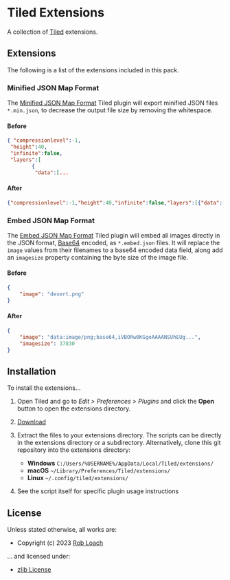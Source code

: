 # Tiled Extensions

A collection of [Tiled](https://www.mapeditor.org/) extensions.

## Extensions

The following is a list of the extensions included in this pack.

### Minified JSON Map Format

The [Minified JSON Map Format](MinifiedJSONMapFormat.js) Tiled plugin will export minified JSON files `*.min.json`, to decrease the output file size by removing the whitespace.

#### Before

``` json
{ "compressionlevel":-1,
 "height":40,
 "infinite":false,
 "layers":[
        {
         "data":[...
```

#### After

``` json
{"compressionlevel":-1,"height":40,"infinite":false,"layers":[{"data":[...
```

### Embed JSON Map Format

The [Embed JSON Map Format](EmbedJSONMapFormat.js) Tiled plugin will embed all images directly in the JSON format, [Base64](https://en.wikipedia.org/wiki/Base64) encoded, as `*.embed.json` files. It will replace the `image` values from their filenames to a base64 encoded data field, along add an `imagesize` property containing the byte size of the image file.

#### Before

``` json
{
    "image": "desert.png"
}
```

#### After

``` json
{
    "image": "data:image/png;base64,iVBORw0KGgoAAAANSUhEUg...",
    "imagesize": 37830
}
```

## Installation

To install the extensions...

1. Open Tiled and go to _Edit > Preferences > Plugins_ and click the **Open** button to open the extensions directory.
2. [Download](https://github.com/robloach/tiled-plugins/archive/master.zip)
3. Extract the files to your extensions directory. The scripts can be directly in the extensions directory or a subdirectory. Alternatively, clone this git repository into the extensions directory:

      - **Windows**
       `C:/Users/%USERNAME%/AppData/Local/Tiled/extensions/`
      - **macOS**
      `~/Library/Preferences/Tiled/extensions/`
      - **Linux**
      `~/.config/tiled/extensions/`
4. See the script itself for specific plugin usage instructions

## License

Unless stated otherwise, all works are:

- Copyright (c) 2023 [Rob Loach](https://robloach.net)

... and licensed under:

- [zlib License](LICENSE)
